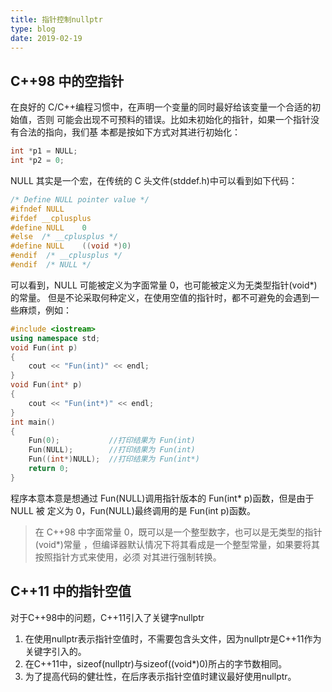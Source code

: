 ```yaml
---
title: 指针控制nullptr
type: blog
date: 2019-02-19
---
```


## C++98 中的空指针

在良好的 C/C++编程习惯中，在声明一个变量的同时最好给该变量一个合适的初始值，否则
可能会出现不可预料的错误。比如未初始化的指针，如果一个指针没有合法的指向，我们基
本都是按如下方式对其进行初始化：

```cpp
int *p1 = NULL;
int *p2 = 0;
```

NULL 其实是一个宏，在传统的 C 头文件(stddef.h)中可以看到如下代码：

```cpp
/* Define NULL pointer value */
#ifndef NULL
#ifdef __cplusplus
#define NULL    0
#else  /* __cplusplus */
#define NULL    ((void *)0)
#endif  /* __cplusplus */
#endif  /* NULL */
```

可以看到，NULL 可能被定义为字面常量 0，也可能被定义为无类型指针(void\*)的常量。
但是不论采取何种定义，在使用空值的指针时，都不可避免的会遇到一些麻烦，例如：

```cpp
#include <iostream>
using namespace std;
void Fun(int p)
{
	cout << "Fun(int)" << endl;
}
void Fun(int* p)
{
	cout << "Fun(int*)" << endl;
}
int main()
{
	Fun(0);           //打印结果为 Fun(int)
	Fun(NULL);        //打印结果为 Fun(int)
	Fun((int*)NULL);  //打印结果为 Fun(int*)
	return 0;
}
```

程序本意本意是想通过 Fun(NULL)调用指针版本的 Fun(int\* p)函数，但是由于 NULL 被
定义为 0，Fun(NULL)最终调用的是 Fun(int p)函数。

> 在 C++98 中字面常量 0，既可以是一个整型数字，也可以是无类型的指针(void\*)常量
> ，但编译器默认情况下将其看成是一个整型常量，如果要将其按照指针方式来使用，必须
> 对其进行强制转换。

## C++11 中的指针空值

对于C++98中的问题，C++11引入了关键字nullptr

1. 在使用nullptr表示指针空值时，不需要包含头文件，因为nullptr是C++11作为关键字引入的。
2. 在C++11中，sizeof(nullptr)与sizeof((void*)0)所占的字节数相同。
3. 为了提高代码的健壮性，在后序表示指针空值时建议最好使用nullptr。